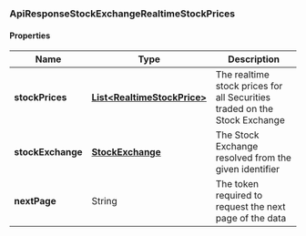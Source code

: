 
[//]: # (CLASS:ApiResponseStockExchangeRealtimeStockPrices)

[//]: # (KIND:object)

### ApiResponseStockExchangeRealtimeStockPrices

#### Properties

[//]: # (START_DEFINITION)

Name | Type | Description
------------ | ------------- | -------------
**stockPrices** | [**List&lt;RealtimeStockPrice&gt;**](RealtimeStockPrice.md) | The realtime stock prices for all Securities traded on the Stock Exchange &nbsp;
**stockExchange** | [**StockExchange**](StockExchange.md) | The Stock Exchange resolved from the given identifier &nbsp;
**nextPage** | String | The token required to request the next page of the data &nbsp;

[//]: # (END_DEFINITION)


[//]: # (CONTAINED_CLASS:RealtimeStockPrice)


[//]: # (CONTAINED_CLASS:StockExchange)





